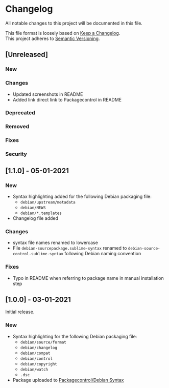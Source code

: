 # Changelog

All notable changes to this project will be documented in this file.

This file format is loosely based on [Keep a Changelog](https://keepachangelog.com/en/1.0.0/).\
This project adheres to [Semantic Versioning](https://semver.org/spec/v2.0.0.html).

## [Unreleased]

### New
### Changes
- Updated screenshots in README
- Added link direct link to Packagecontrol in README
### Deprecated
### Removed
### Fixes
### Security

## [1.1.0] - 05-01-2021

### New
- Syntax highlighting added for the following Debian packaging file:
     - `debian/upstream/metadata`
     - `debian/NEWS`
     - `debian/*.templates`
- Changelog file added

### Changes
- syntax file names renamed to lowercase
- File `debian-sourcepackage.sublime-syntax` renamed to `debian-source-control.sublime-syntax` following Debian naming convention

### Fixes
- Typo in README when referring to package name in manual installation step

## [1.0.0] - 03-01-2021

Initial release.

### New
- Syntax highlighting for the following Debian packaging file:
    -   `debian/source/format`
    -   `debian/changelog`
    -   `debian/compat`
    -   `debian/control`
    -   `debian/copyright`
    -   `debian/watch`
    -   `.dsc`
- Package uploaded to [Packagecontrol/Debian Syntax](https://packagecontrol.io/packages/Debian%20Syntax)
